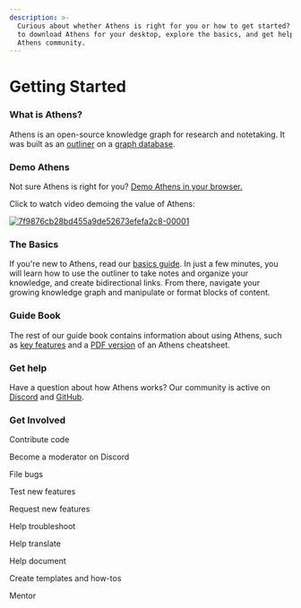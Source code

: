 ```yaml
---
description: >-
  Curious about whether Athens is right for you or how to get started? Learn how
  to download Athens for your desktop, explore the basics, and get help from the
  Athens community.
---
```


# Getting Started

### What is Athens?

Athens is an open-source knowledge graph for research and notetaking. It was built as an [outliner](https://en.wikipedia.org/wiki/Outliner) on a [graph database](https://en.wikipedia.org/wiki/Graph_database).

### Demo Athens

Not sure Athens is right for you? [Demo Athens in your browser.](https://athensresearch.github.io/athens)

Click to watch video demoing the value of Athens:

[![7f9876cb28bd455a9de52673efefa2c8-00001](https://user-images.githubusercontent.com/8952138/115828768-00a9a480-a3c3-11eb-9b44-ae5488434ce2.gif)](https://www.loom.com/share/7f9876cb28bd455a9de52673efefa2c8)

### The Basics

If you're new to Athens, read our [basics guide](../basics.md). In just a few minutes, you will learn how to use the outliner to take notes and organize your knowledge, and create bidirectional links. From there, navigate your growing knowledge graph and manipulate or format blocks of content.

### Guide Book

The rest of our guide book contains information about using Athens, such as [key features](../feature-list/) and a [PDF version](https://github.com/ddauber/athens-cheat-sheet/blob/main/athens_cheatsheet.pdf) of an Athens cheatsheet.

### Get help

Have a question about how Athens works? Our community is active on [Discord](https://discord.gg/as9h8yHNfD) and [GitHub](https://github.com/athensresearch/athens/discussions).

### Get Involved

Contribute code

Become a moderator on Discord

File bugs

Test new features

Request new features

Help troubleshoot

Help translate

Help document

Create templates and how-tos

Mentor

